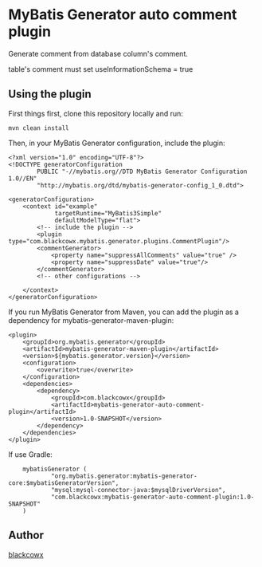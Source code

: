 # MyBatis Generator auto comment plugin


Generate comment from database column's comment.

table's comment must set useInformationSchema = true

## Using the plugin

First things first, clone this repository locally and run:

    mvn clean install

Then, in your MyBatis Generator configuration, include the plugin:

    <?xml version="1.0" encoding="UTF-8"?>
    <!DOCTYPE generatorConfiguration
            PUBLIC "-//mybatis.org//DTD MyBatis Generator Configuration 1.0//EN"
            "http://mybatis.org/dtd/mybatis-generator-config_1_0.dtd">

    <generatorConfiguration>
        <context id="example"
                 targetRuntime="MyBatis3Simple"
                 defaultModelType="flat">
            <!-- include the plugin -->
            <plugin type="com.blackcowx.mybatis.generator.plugins.CommentPlugin"/>
            <commentGenerator>
                <property name="suppressAllComments" value="true" />
                <property name="suppressDate" value="true"/>
            </commentGenerator>
            <!-- other configurations -->

        </context>
    </generatorConfiguration>

If you run MyBatis Generator from Maven, you can add the plugin as a dependency
for mybatis-generator-maven-plugin:

    <plugin>
        <groupId>org.mybatis.generator</groupId>
        <artifactId>mybatis-generator-maven-plugin</artifactId>
        <version>${mybatis.generator.version}</version>
        <configuration>
            <overwrite>true</overwrite>
        </configuration>
        <dependencies>
            <dependency>
                <groupId>com.blackcowx</groupId>
                <artifactId>mybatis-generator-auto-comment-plugin</artifactId>
                <version>1.0-SNAPSHOT</version>
            </dependency>
        </dependencies>
    </plugin>

If use Gradle:

        mybatisGenerator (
                "org.mybatis.generator:mybatis-generator-core:$mybatisGeneratorVersion",
                "mysql:mysql-connector-java:$mysqlDriverVersion",
                "com.blackcowx:mybatis-generator-auto-comment-plugin:1.0-SNAPSHOT"
        )

## Author

[blackcowx](https://github.com/blackcowx)

